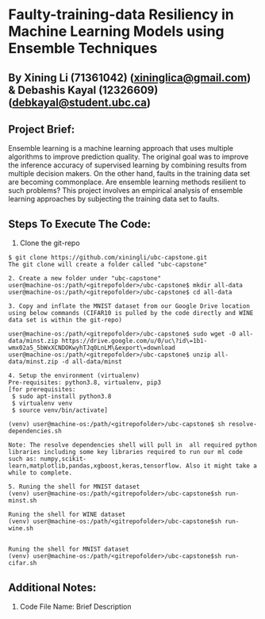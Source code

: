  Faulty-training-data Resiliency in Machine Learning Models using Ensemble Techniques 
=====================================================================================
By 
Xining Li (71361042) (xininglica@gmail.com) &  Debashis Kayal (12326609) (debkayal@student.ubc.ca)
-----------------------------------------------------------------------

Project Brief:
---------------

Ensemble learning is a machine learning approach that uses multiple algorithms to improve prediction quality. The original goal was to improve the inference accuracy of supervised learning by combining results from multiple decision makers. On the other hand, faults in the training data set are becoming commonplace. Are ensemble learning methods resilient to such problems?
This project involves an empirical analysis of ensemble learning approaches by subjecting the training data set to faults.

Steps To Execute The Code:
--------------------------- 

1. Clone the git-repo
``` shell
$ git clone https://github.com/xiningli/ubc-capstone.git 
The git clone will create a folder called "ubc-capstone"

2. Create a new folder under "ubc-capstone"
user@machine-os:/path/<gitrepofolder>/ubc-capstone$ mkdir all-data
user@machine-os:/path/<gitrepofolder>/ubc-capstone$ cd all-data

3. Copy and inflate the MNIST dataset from our Google Drive location using below commands (CIFAR10 is pulled by the code directly and WINE data set is within the git-repo)

user@machine-os:/path/<gitrepofolder>/ubc-capstone$ sudo wget -O all-data/minst.zip https://drive.google.com/u/0/uc\?id\=1b1-wmx02a5_5bWxXCNDOKwyhTJq0LnLM\&export\=download
user@machine-os:/path/<gitrepofolder>/ubc-capstone$ unzip all-data/minst.zip -d all-data/minst

4. Setup the environment (virtualenv)
Pre-requisites: python3.8, virtualenv, pip3
[for prerequisites:
 $ sudo apt-install python3.8
 $ virtualenv venv
 $ source venv/bin/activate]
 
(venv) user@machine-os:/path/<gitrepofolder>/ubc-capstone$ sh resolve-dependencies.sh

Note: The resolve dependencies shell will pull in  all required python libraries including some key libraries required to run our ml code such as: numpy,scikit-learn,matplotlib,pandas,xgboost,keras,tensorflow. Also it might take a while to complete.

5. Runing the shell for MNIST dataset
(venv) user@machine-os:/path/<gitrepofolder>/ubc-capstone$sh run-minst.sh

Runing the shell for WINE dataset
(venv) user@machine-os:/path/<gitrepofolder>/ubc-capstone$sh run-wine.sh


Runing the shell for MNIST dataset
(venv) user@machine-os:/path/<gitrepofolder>/ubc-capstone$sh run-cifar.sh

```




Additional Notes:
--------------------
1) Code File Name: Brief Description







